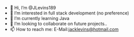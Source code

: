 - 👋 Hi, I’m @JLevins189
- 👀 I’m interested in full stack development (no preference)
- 🌱 I’m currently learning Java
- 💞️ I’m looking to collaborate on future projects..
- 📫 How to reach me: E-Mail:jacklevins@hotmail.com

<!---
JLevins189/JLevins189 is a ✨ special ✨ repository because its `README.md` (this file) appears on your GitHub profile.
You can click the Preview link to take a look at your changes.
--->
